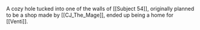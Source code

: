 A cozy hole tucked into one of the walls of [[Subject 54]], originally planned to be a shop made by [[CJ_The_Mage]], ended up being a home for [[Venti]]. 